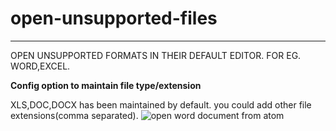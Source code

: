 # open-unsupported-files
------------------------


OPEN UNSUPPORTED FORMATS IN THEIR DEFAULT EDITOR. FOR EG. WORD,EXCEL.


__Config option to maintain file type/extension__  


XLS,DOC,DOCX has been maintained by default. you could add other file extensions(comma separated).
![open word document from atom ](https://github.com/skandasoft/open-unsupported-files/blob/master/open-word-doc.gif?raw=true)
